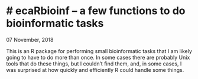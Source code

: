 \# ecaRbioinf – a few functions to do bioinformatic tasks
================
07 November, 2018

<!-- README.md is generated from README.Rmd. Please edit that file -->

This is an R package for performing small bioinformatic tasks that I am
likely going to have to do more than once. In some cases there are
probably Unix tools that do these things, but I couldn’t find them, and,
in some cases, I was surprised at how quickly and efficiently R could
handle some things.
